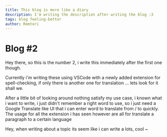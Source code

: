 ```yaml
---
title: This blog is more like a diary
description: I'm writing the description after writing the blog :3
tags: blog feeling-better
author: Remtori
---
```


# Blog #2

Hey there, so this is the number 2, i write this immediately after the first one though.

Currently i'm writing these using VSCode with a newly added extension for spell-checking, if only there is another one for translation ... lets look for it shall we.

After a little bit of looking around nothing satisfy my use case, i known what i want to write, i just didn't remember a right word to use, so i just need a Google Translate like UI that i can enter word to translate from / to quickly. The usage for all the extension i has seen however are all for translate a paragraph to a certain language

Hey, when writing about a topic its seem like i can write a lots, cool ~
